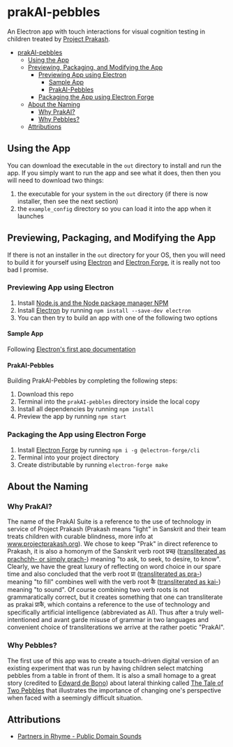 # prakAI-pebbles
An Electron app with touch interactions for visual cognition testing in children treated by [Project Prakash](www.ProjectPrakash.org). 

- [prakAI-pebbles](#prakai-pebbles)
	- [Using the App](#using-the-app)
	- [Previewing, Packaging, and Modifying the App](#previewing-packaging-and-modifying-the-app)
		- [Previewing App using Electron](#previewing-app-using-electron)
			- [Sample App](#sample-app)
			- [PrakAI-Pebbles](#prakai-pebbles)
		- [Packaging the App using Electron Forge](#packaging-the-app-using-electron-forge)
	- [About the Naming](#about-the-naming)
		- [Why PrakAI?](#why-prakai)
		- [Why Pebbles?](#why-pebbles)
	- [Attributions](#attributions)

## Using the App
You can download the executable in the `out` directory to install and run the app. If you simply want to run the app and see what it does, then then you will need to download two things: 

1. the executable for your system in the `out` directory (if there is now installer, then see the next section)
2. the `example_config` directory so you can load it into the app when it launches

## Previewing, Packaging, and Modifying the App
If there is not an installer in the `out` directory for your OS, then you will need to build it for yourself using [Electron](https://electronjs.org/) and [Electron Forge](https://www.electronforge.io/), it is really not too bad I promise. 

### Previewing App using Electron

1. Install [Node.js and the Node package manager NPM](https://www.npmjs.com/get-npm)
2. Install [Electron]() by running `npm install --save-dev electron`
3. You can then try to build an app with one of the following two options

#### Sample App
Following [Electron's first app documentation](https://electronjs.org/docs/tutorial/first-app)

#### PrakAI-Pebbles
Building PrakAI-Pebbles by completing the following steps:

1. Download this repo
2. Terminal into the `prakAI-pebbles` directory inside the local copy
3. Install all dependencies by running `npm install` 
4. Preview the app by running `npm start` 

### Packaging the App using Electron Forge

1. Install [Electron Forge](https://www.electronforge.io/) by running `npm i -g @electron-forge/cli`
2. Terminal into your project directory
3. Create distributable by running `electron-forge make`

## About the Naming

### Why PrakAI?
The name of the PrakAI Suite is a reference to the use of technology in service of Project Prakash (Prakash means "light" in Sanskrit and their team treats children with curable blindness, more info at www.projectprakash.org). We chose to keep "Prak" in direct reference to Prakash, it is also a homonym of the Sanskrit verb root प्रच्छ् ([transliterated as prachchh- or simply prach-](https://wiki.yoga-vidya.de/Sanskrit_Verbal_Roots_List_with_English_Translation)) meaning "to ask, to seek, to desire, to know". Clearly, we have the great luxury of reflecting on word choice in our spare time and also concluded that the verb root प्रा ([transliterated as pra-](https://wiki.yoga-vidya.de/Sanskrit_Verbal_Roots_List_with_English_Translation)) meaning "to fill" combines well with the verb root कै ([transliterated as kai-](https://wiki.yoga-vidya.de/Sanskrit_Verbal_Roots_List_with_English_Translation)) meaning "to sound". Of course combining two verb roots is not grammaratically correct, but it creates something that one can transliterate as prakai प्राकै, which contains a reference to the use of technology and specifically artificial intelligence (abbreviated as AI). Thus after a truly well-intentioned and avant garde misuse of grammar in two languages and convenient choice of transliterations we arrive at the rather poetic "PrakAI".

### Why Pebbles?
The first use of this app was to create a touch-driven digital version of an existing experiment that was run by having children select matching pebbles from a table in front of them. It is also a small homage to a great story (credited to [Edward de Bono](https://en.wikipedia.org/wiki/Edward_de_Bono)) about lateral thinking called [The Tale of Two Pebbles](https://academictips.org/blogs/the-tale-of-two-pebbles/) that illustrates the importance of changing one's perspective when faced with a seemingly difficult situation.

## Attributions
- [Partners in Rhyme - Public Domain Sounds](https://www.partnersinrhyme.com/soundfx/PUBLIC-DOMAIN-SOUNDS/beep_sounds/beep_beep-kind_wav.shtml)




